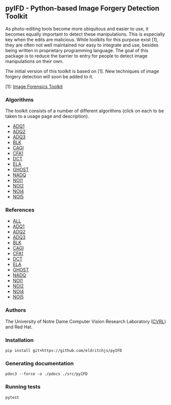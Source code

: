 ## pyIFD - Python-based Image Forgery Detection Toolkit
As photo-editing tools become more ubiquitous and easier to use, it becomes equally important to detect these manipulations.
This is especially key when the edits are malicious.
While toolkits for this purpose exist [1], they are often not well maintained nor easy to integrate and use, besides being written in proprietary programming language.
The goal of this package is to reduce the barrier to entry for people to detect image manipulations on their own.

The initial version of this toolkit is based on [1].
New techniques of image forgery detection will soon be added to it.

[1]: [Image Forensics Toolkit](https://github.com/MKLab-ITI/image-forensics)

### Algorithms
The toolkit consists of a number of different algorithms (click on each to be taken to a usage page and description).
- [ADQ1](pdocs/pyIFD/ADQ1.md)
- [ADQ2](pdocs/pyIFD/ADQ2.md)
- [ADQ3](pdocs/pyIFD/ADQ3.md)
- [BLK](pdocs/pyIFD/BLK.md)
- [CAGI](pdocs/pyIFD/CAGI.md)
- [CFA1](pdocs/pyIFD/CFA1.md)
- [DCT](pdocs/pyIFD/DCT.md)
- [ELA](pdocs/pyIFD/ELA.md)
- [GHOST](pdocs/pyIFD/GHOST.md)
- [NADQ](pdocs/pyIFD/NADQ.md)
- [NOI1](pdocs/pyIFD/NOI1.md)
- [NOI2](pdocs/pyIFD/NOI2.md)
- [NOI4](pdocs/pyIFD/NOI4.md)
- [NOI5](pdocs/pyIFD/NOI5.md)

### References
- [ALL](https://link.springer.com/content/pdf/10.1007/s11042-016-3795-2.pdf)
- [ADQ1](https://www.sciencedirect.com/science/article/pii/S0031320309001198?casa_token=RYKfNwIS8WYAAAAA:BoG6UVqSJIbCO28z4K4UBrMplCP0fFt76wM69E8n6dy7e65t7X16xbwhbbfcbXQwrya0ujQitvg)
- [ADQ2](https://ieeexplore.ieee.org/iel5/5916934/5946226/05946978.pdf?casa_token=HbhOFnI7LxkAAAAA:ukrMyrxZ4Pkbvgnx2pO4JTHbHE6oHCf7ku-v9RhLD3LfYyPWarh1fIdONrK4WE3WudV1nN932A)
- [ADQ3](https://ieeexplore.ieee.org/iel7/7070475/7084286/07084318.pdf?casa_token=0csGlsul6S8AAAAA:kNv63mbMnOcMqv27tiockLMeNpQTzDiypx7hEwIB_BH-RXdWkvHh3Cf9OjEOgc5lO78fThalVQ)
- [BLK](https://www.sciencedirect.com/science/article/pii/S0165168409001315?casa_token=zVRxPnKzIAYAAAAA:WdiJ8fJay9WRZv_5ckljkMaQCJCUCaCMS6x84qNsHJTDrTSrJWIK1IJXDGwKZgkr9g6E1Y-s1X0)
- [CAGI](https://www.sciencedirect.com/science/article/pii/S1047320318301068?casa_token=EJIQ0I589HUAAAAA:r_n-GvI9MMbcYG9Et8rnLu4uA3bffHs1zJgEpVoV6Rem1yfzbEOa2zQ1PtwWythcUyroMNyDEo4)
- [CFA1](https://ieeexplore.ieee.org/iel5/10206/4358835/06210378.pdf?casa_token=KMcMGB4zSRYAAAAA:hjBeyV2wUQOT7WTsN_ysH1yWZOGpiIThEBOVYOT-FL8gyByDJ0Zgn1QRUQcq-LcozyFhzaj5vw)
- [DCT](https://ieeexplore.ieee.org/iel5/4284552/4284553/04284574.pdf?casa_token=WXhr8eg6d2UAAAAA:VMKd4QfSj9qBYSdclf_QrmHDaxN3GSA0w7Vp5wK_CLadD5w0KEcsT5OpWeH7mS1Mc0VL3xflmQ)
- [ELA](https://www.blackhat.com/presentations/bh-usa-07/Krawetz/Whitepaper/bh-usa-07-krawetz-WP.pdf)
- [GHOST](https://ieeexplore.ieee.org/iel5/10206/4782049/04773149.pdf?casa_token=dFM-stUDQiQAAAAA:SEetzIaeQuKQXfmIMEkpSW1QgK8vU8uhUCLbh3obcHouMmJSrxwNBv_guOpHmkM04SKVGxeEog)
- [NADQ](https://ieeexplore.ieee.org/iel5/10206/4358835/06151134.pdf?casa_token=8HV81UW33moAAAAA:-cwoVCG1MkZ_pZA4SwclVYrg3WQ1BZInhbzCvlhaQkIJop8xxBMKxadMrAaQDV1xrRFVTF62Vg)
- [NOI1](https://www.sciencedirect.com/science/article/pii/S0262885609000146?casa_token=vofFPS05_mgAAAAA:_AsHy_iuyYr22u1pVck9T0PLFg0t54rOndNXkUSJtBttpKSavTYDLsVNVbMD88Ld4mWcNyyuVpQ)
- [NOI2](https://idp.springer.com/authorize/casa?redirect_uri=https://link.springer.com/content/pdf/10.1007/s11263-013-0688-y.pdf&casa_token=SWn_1aK9uYwAAAAA:Q8LVOsV-ISkhaF09WnrbfaDliOq9U5V23Zc0NG9UuVGSwWa1S7uJzLXHUZoVVPT_9OLOHDQ0LE8Vci43gw)
- [NOI4](https://29a.ch/2015/08/21/noise-analysis-for-image-forensics)
- [NOI5](http://www.escience.cn/people/Zenghui/index.html)


### Authors
The University of Notre Dame Computer Vision Research Laboratory ([CVRL](https://cvrl.nd.edu/)) and Red Hat.

### Installation
`pip install git+https://github.com/eldritchjs/pyIFD`

### Generating documentation
`pdoc3 --force -o ./pdocs ./src/pyIFD`

### Running tests
`pytest`
